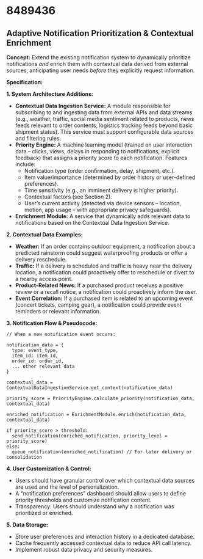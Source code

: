 # 8489436

## Adaptive Notification Prioritization & Contextual Enrichment

**Concept:** Extend the existing notification system to dynamically prioritize notifications *and* enrich them with contextual data derived from external sources, anticipating user needs *before* they explicitly request information.

**Specification:**

**1. System Architecture Additions:**

*   **Contextual Data Ingestion Service:**  A module responsible for subscribing to and ingesting data from external APIs and data streams (e.g., weather, traffic, social media sentiment related to products, news feeds relevant to order contents, logistics tracking feeds beyond basic shipment status).  This service must support configurable data sources and filtering rules.
*   **Priority Engine:** A machine learning model (trained on user interaction data – clicks, views, delays in responding to notifications, explicit feedback) that assigns a priority score to each notification.  Features include:
    *   Notification type (order confirmation, delay, shipment, etc.).
    *   Item value/importance (determined by order history or user-defined preferences).
    *   Time sensitivity (e.g., an imminent delivery is higher priority).
    *   Contextual factors (see Section 2).
    *   User’s current activity (detected via device sensors – location, motion, app usage – with appropriate privacy safeguards).
*   **Enrichment Module:**  A service that dynamically adds relevant data to notifications based on the Contextual Data Ingestion Service.

**2. Contextual Data Examples:**

*   **Weather:** If an order contains outdoor equipment, a notification about a predicted rainstorm could suggest waterproofing products or offer a delivery reschedule.
*   **Traffic:** If a delivery is scheduled and traffic is heavy near the delivery location, a notification could proactively offer to reschedule or divert to a nearby access point.
*   **Product-Related News:** If a purchased product receives a positive review or a recall notice, a notification could proactively inform the user.
*   **Event Correlation:** If a purchased item is related to an upcoming event (concert tickets, camping gear), a notification could provide event reminders or relevant information.

**3. Notification Flow & Pseudocode:**

```pseudocode
// When a new notification event occurs:

notification_data = {
  type: event_type,
  item_id: item_id,
  order_id: order_id,
  ... other relevant data
}

contextual_data = ContextualDataIngestionService.get_context(notification_data)

priority_score = PriorityEngine.calculate_priority(notification_data, contextual_data)

enriched_notification = EnrichmentModule.enrich(notification_data, contextual_data)

if priority_score > threshold:
  send_notification(enriched_notification, priority_level = priority_score)
else:
  queue_notification(enriched_notification) // For later delivery or consolidation
```

**4. User Customization & Control:**

*   Users should have granular control over which contextual data sources are used and the level of personalization.
*   A “notification preferences” dashboard should allow users to define priority thresholds and customize notification content.
*   Transparency: Users should understand *why* a notification was prioritized or enriched.

**5. Data Storage:**

*   Store user preferences and interaction history in a dedicated database.
*   Cache frequently accessed contextual data to reduce API call latency.
*   Implement robust data privacy and security measures.